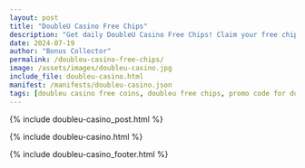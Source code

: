 ```yaml
---
layout: post
title: "DoubleU Casino Free Chips"
description: "Get daily DoubleU Casino Free Chips! Claim your free chips now and enjoy top casino games – updated daily for all players."
date: 2024-07-19
author: "Bonus Collector"
permalink: /doubleu-casino-free-chips/
image: /assets/images/doubleu-casino.jpg
include_file: doubleu-casino.html
manifest: /manifests/doubleu-casino.json
tags: [doubleu casino free coins, doubleu free chips, promo code for doubleu casino]
---
```


{% include doubleu-casino_post.html %}

{% include doubleu-casino.html %}

{% include doubleu-casino_footer.html %}